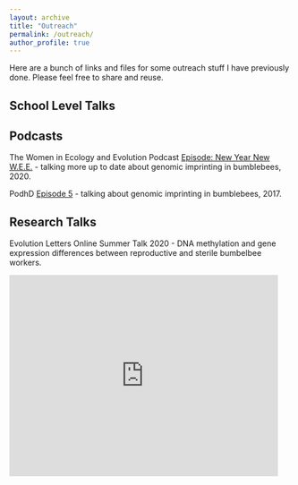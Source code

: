 ```yaml
---
layout: archive
title: "Outreach"
permalink: /outreach/
author_profile: true
---
```


Here are a bunch of links and files for some outreach stuff I have previously done. Please feel free to share and reuse.

<h2>School Level Talks</h2>

<h2>Podcasts</h2>

The Women in Ecology and Evolution Podcast [Episode: New Year New W.E.E.](https://www.theweepodcast.org/podcast/episode/480d248f/new-year-new-wee) - talking more up to date about genomic imprinting in bumblebees, 2020.

PodhD [Episode 5](https://soundcloud.com/user-711798858/podhd-episode-5) - talking about genomic imprinting in bumblebees, 2017.

<h2>Research Talks</h2>

Evolution Letters Online Summer Talk 2020 - DNA methylation and gene expression differences between reproductive and sterile bumbelbee workers.</br>
<iframe width="480" height="360" src="https://www.youtube.com/watch?v=D0ZQMQgx2Dw" frameborder="0"> </iframe>
